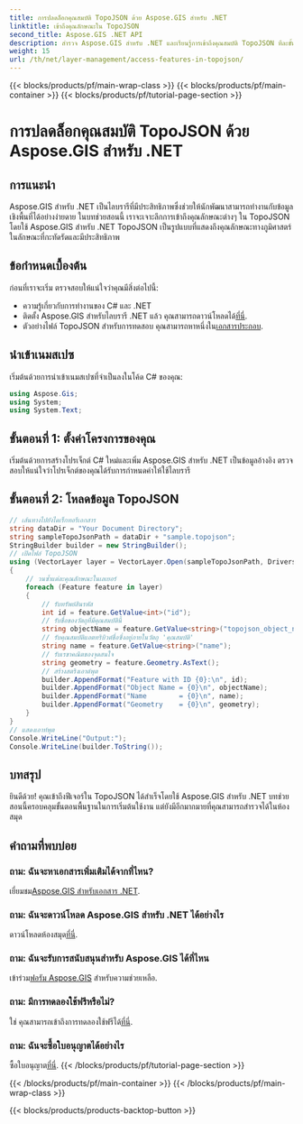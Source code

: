 ```yaml
---
title: การปลดล็อกคุณสมบัติ TopoJSON ด้วย Aspose.GIS สำหรับ .NET
linktitle: เข้าถึงคุณลักษณะใน TopoJSON
second_title: Aspose.GIS .NET API
description: สำรวจ Aspose.GIS สำหรับ .NET และเรียนรู้การเข้าถึงคุณสมบัติ TopoJSON ทีละขั้นตอน เจาะลึกเอกสารประกอบและปลดปล่อยความสามารถเชิงพื้นที่ได้อย่างง่ายดาย
weight: 15
url: /th/net/layer-management/access-features-in-topojson/
---
```


{{< blocks/products/pf/main-wrap-class >}}
{{< blocks/products/pf/main-container >}}
{{< blocks/products/pf/tutorial-page-section >}}

# การปลดล็อกคุณสมบัติ TopoJSON ด้วย Aspose.GIS สำหรับ .NET

## การแนะนำ
Aspose.GIS สำหรับ .NET เป็นไลบรารีที่มีประสิทธิภาพซึ่งช่วยให้นักพัฒนาสามารถทำงานกับข้อมูลเชิงพื้นที่ได้อย่างง่ายดาย ในบทช่วยสอนนี้ เราจะเจาะลึกการเข้าถึงคุณลักษณะต่างๆ ใน TopoJSON โดยใช้ Aspose.GIS สำหรับ .NET TopoJSON เป็นรูปแบบที่แสดงถึงคุณลักษณะทางภูมิศาสตร์ในลักษณะที่กะทัดรัดและมีประสิทธิภาพ
## ข้อกำหนดเบื้องต้น
ก่อนที่เราจะเริ่ม ตรวจสอบให้แน่ใจว่าคุณมีสิ่งต่อไปนี้:
- ความรู้เกี่ยวกับการทำงานของ C# และ .NET
-  ติดตั้ง Aspose.GIS สำหรับไลบรารี .NET แล้ว คุณสามารถดาวน์โหลดได้[ที่นี่](https://releases.aspose.com/gis/net/).
-  ตัวอย่างไฟล์ TopoJSON สำหรับการทดสอบ คุณสามารถหาหนึ่งใน[เอกสารประกอบ](https://reference.aspose.com/gis/net/).
## นำเข้าเนมสเปซ
เริ่มต้นด้วยการนำเข้าเนมสเปซที่จำเป็นลงในโค้ด C# ของคุณ:
```csharp
using Aspose.Gis;
using System;
using System.Text;
```
## ขั้นตอนที่ 1: ตั้งค่าโครงการของคุณ
เริ่มต้นด้วยการสร้างโปรเจ็กต์ C# ใหม่และเพิ่ม Aspose.GIS สำหรับ .NET เป็นข้อมูลอ้างอิง ตรวจสอบให้แน่ใจว่าโปรเจ็กต์ของคุณได้รับการกำหนดค่าให้ใช้ไลบรารี
## ขั้นตอนที่ 2: โหลดข้อมูล TopoJSON
```csharp
// เส้นทางไปยังไดเร็กทอรีเอกสาร
string dataDir = "Your Document Directory";
string sampleTopoJsonPath = dataDir + "sample.topojson";
StringBuilder builder = new StringBuilder();
// เปิดไฟล์ TopoJSON
using (VectorLayer layer = VectorLayer.Open(sampleTopoJsonPath, Drivers.TopoJson))
{
    // วนซ้ำแต่ละคุณลักษณะในเลเยอร์
    foreach (Feature feature in layer)
    {
        // รับทรัพย์สินรหัส
        int id = feature.GetValue<int>("id");
        // รับชื่อของวัตถุที่มีคุณสมบัตินี้
        string objectName = feature.GetValue<string>("topojson_object_name");
        // รับคุณสมบัติแอตทริบิวต์ชื่อซึ่งอยู่ภายในวัตถุ 'คุณสมบัติ'
        string name = feature.GetValue<string>("name");
        // รับเรขาคณิตของจุดสนใจ
        string geometry = feature.Geometry.AsText();
        // สร้างสตริงเอาต์พุต
        builder.AppendFormat("Feature with ID {0}:\n", id);
        builder.AppendFormat("Object Name = {0}\n", objectName);
        builder.AppendFormat("Name        = {0}\n", name);
        builder.AppendFormat("Geometry    = {0}\n", geometry);
    }
}
// แสดงเอาท์พุต
Console.WriteLine("Output:");
Console.WriteLine(builder.ToString());
```
## บทสรุป
ยินดีด้วย! คุณเข้าถึงฟีเจอร์ใน TopoJSON ได้สำเร็จโดยใช้ Aspose.GIS สำหรับ .NET บทช่วยสอนนี้ครอบคลุมขั้นตอนพื้นฐานในการเริ่มต้นใช้งาน แต่ยังมีอีกมากมายที่คุณสามารถสำรวจได้ในห้องสมุด
## คำถามที่พบบ่อย
### ถาม: ฉันจะหาเอกสารเพิ่มเติมได้จากที่ไหน?
 เยี่ยมชม[Aspose.GIS สำหรับเอกสาร .NET](https://reference.aspose.com/gis/net/).
### ถาม: ฉันจะดาวน์โหลด Aspose.GIS สำหรับ .NET ได้อย่างไร
 ดาวน์โหลดห้องสมุด[ที่นี่](https://releases.aspose.com/gis/net/).
### ถาม: ฉันจะรับการสนับสนุนสำหรับ Aspose.GIS ได้ที่ไหน
 เข้าร่วม[ฟอรัม Aspose.GIS](https://forum.aspose.com/c/gis/33) สำหรับความช่วยเหลือ.
### ถาม: มีการทดลองใช้ฟรีหรือไม่?
ใช่ คุณสามารถเข้าถึงการทดลองใช้ฟรีได้[ที่นี่](https://releases.aspose.com/).
### ถาม: ฉันจะซื้อใบอนุญาตได้อย่างไร
 ซื้อใบอนุญาต[ที่นี่](https://purchase.aspose.com/buy).
{{< /blocks/products/pf/tutorial-page-section >}}

{{< /blocks/products/pf/main-container >}}
{{< /blocks/products/pf/main-wrap-class >}}

{{< blocks/products/products-backtop-button >}}
